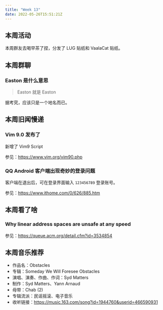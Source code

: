 ```yaml
---
title: "Week 13"
date: 2022-05-26T15:51:21Z
---
```


## 本周活动

本周群友去喝早茶了捏，分发了 LUG 贴纸和 VaalaCat 贴纸。

## 本周群聊

### Easton 是什么意思

> Easton 就是 Easton

据考究，应该只是一个地名而已。



## 本周旧闻慢递

### Vim 9.0 发布了

新增了 Vim9 Script

参见：<https://www.vim.org/vim90.php>

### QQ Android 客户端出现奇妙的登录问题

客户端在退出后，可在登录界面输入 `123456789` 登录账号。

参见：<https://www.ithome.com/0/626/885.htm>

## 本周看了啥

### Why linear address spaces are unsafe at any speed

参见：<https://queue.acm.org/detail.cfm?id=3534854>

## 本周音乐推荐

- 作品名：Obstacles
- 专辑：Someday We Will Foresee Obstacles
- 演唱、演奏、作曲、作词：Syd Matters
- 制作：Syd Matters、Yann Arnaud
- 母带：Chab (2)
- 专辑流派：民谣摇滚、电子音乐
- 收听链接：<https://music.163.com/song?id=1944760&userid=466590931>